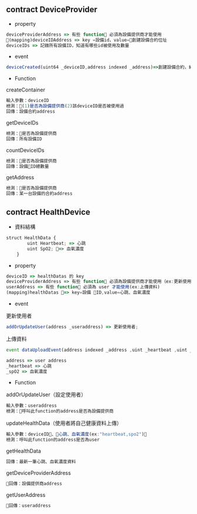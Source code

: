 ## contract DeviceProvider

- property

```js
deviceProviderAddress => 有些 function 必須為設備提供商才能使用
(mapping)deviceIDAddress => key =設備id，value=創建設備合約位址
deviceIDs => 記錄所有設備ID，知道有哪些id被使用及數量
```

- event

```js
deviceCreated(uint64 _deviceID,address indexed _address)=>創建設備合約，紀錄deviceID和設備合約位址
```

- Function

createContainer

```js
輸入參數：deviceID
檢測：(1)是否為設備提供商(2)該deviceID是否被使用過
回傳：設備合約address
```

getDeviceIDs

```js
檢測：是否為設備提供商
回傳：所有設備ID
```

countDeviceIDs

```js
檢測：是否為設備提供商
回傳：設備ID總數量
```

getAddress

```js
檢測：是否為設備提供商
回傳：某一台設備的合約address
```

## contract HealthDevice

- 資料結構

```js
struct HealthData {
        uint Heartbeat; => 心跳
        uint SpO2; => 血氧濃度
    }
```

- property

```js
deviceID => healthDatas 的 key
deviceProviderAddress => 有些 function 必須為設備提供商才能使用（ex:更新使用者）
userAddress => 有些 function 必須為 user 才能使用(ex:上傳資料)
(mapping)healthDatas => key=設備 ID,value=心跳、血氧濃度
```

- event

更新使用者

```js
addOrUpdateUser(address _useraddress) => 更新使用者;
```

上傳資料

```js
event dataUploadEvent(address indexed _address ,uint _heartbeat ,uint _spO2);

address => user address
_heartbeat => 心跳
_spO2 => 血氧濃度
```

- Function

addOrUpdateUser（設定使用者）

```js
輸入參數：useraddress
檢測：呼叫此function的address是否為設備提供商
```

updateHealthData（使用者將自己健康資料上傳）

```js
輸入參數：deviceID、心跳、血氧濃度(ex:"heartbeat,spo2")
檢測：呼叫此function的address是否為user
```

getHealthData

```js
回傳：最新一筆心跳、血氧濃度資料
```

getDeviceProviderAddress

```js
回傳：設備提供商address
```

getUserAddress

```js
回傳：useraddress
```
